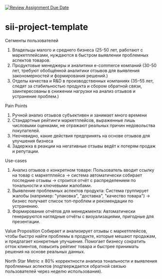 [![Review Assignment Due Date](https://classroom.github.com/assets/deadline-readme-button-22041afd0340ce965d47ae6ef1cefeee28c7c493a6346c4f15d667ab976d596c.svg)](https://classroom.github.com/a/P3ZvldYO)
# sii-project-template

Сегменты пользователей
1. Владельцы малого и среднего бизнеса (25-50 лет, работают с маркетплейсами, нуждаются в быстром выявлении проблемных аспектов товаров.
2. Продуктовые менеджеры и аналитики e-commerce компаний (30-50 лет, требуют обобщённой аналитики отзывов для выявления закономерностей и формирования решений.)
3. Отделы качества и R&D в производственных компаниях (35–55 лет, следят за стабильностью продукта и сбором обратной связи, заинтересованы в снижении нагрузки на анализ отзывов и устранение проблем.)
   
Pain Points 
1. Ручной анализ отзывов субъективен и занимает много времени
2. Стандартные рейтинги маркетплейсов, выраженные лишь числовыми оценками, не отражают реальных причин недовольства покупателей.
3. Неочевидно, какие действия предпринять на основе отзывов для улучшения бизнеса
4. Задержка в реакции на негативные отзывы ведёт к потерям продаж и репутации.

Use-cases 
1. Анализ отзывов о конкретном товаре:
Пользователь вводит ссылку на товар с маркетплейса → система автоматически собирает последние отзывы → строится отчёт с распределением по тональности и ключевыми жалобами.
2. Выявление проблемных аспектов продукта:
Система группирует жалобы (например: "упаковка", "доставка", "качество товара") → бизнес получает список топ-проблем и рекомендации по устранению.
3. Формирование отчётов для менеджмента:
Автоматически генерируются наглядные отчёты с визуализациями, пригодные для презентации.

Value Proposition
Собирает и анализирует отзывы с маркетплейсов, чтобы быстро найти проблемы в продукте, которые мешают продажам, и предлагает конкретные улучшения. Помогает бизнесу сократить отток клиентов, повысить рейтинг товара и быстрее принимать решения на основе реальных данных.

North Star Metric
≥ 80% корректности анализа тональности и выявления проблемных аспектов (подтверждается обратной связью пользователей через неделю использования).
